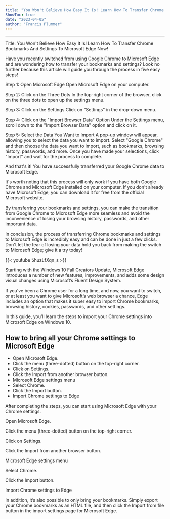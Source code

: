 ```yaml
---
title: "You Won't Believe How Easy It Is! Learn How To Transfer Chrome Bookmarks And Settings To Microsoft Edge Now!"
ShowToc: true 
date: "2023-04-05"
author: "Francis Plummer"
---
```

*****
Title: You Won't Believe How Easy It Is! Learn How To Transfer Chrome Bookmarks And Settings To Microsoft Edge Now!

Have you recently switched from using Google Chrome to Microsoft Edge and are wondering how to transfer your bookmarks and settings? Look no further because this article will guide you through the process in five easy steps!

Step 1: Open Microsoft Edge
Open Microsoft Edge on your computer.

Step 2: Click on the Three Dots
In the top-right corner of the browser, click on the three dots to open up the settings menu.

Step 3: Click on the Settings
Click on "Settings" in the drop-down menu.

Step 4: Click on the "Import Browser Data" Option
Under the Settings menu, scroll down to the "Import Browser Data" option and click on it.

Step 5: Select the Data You Want to Import
A pop-up window will appear, allowing you to select the data you want to import. Select "Google Chrome" and then choose the data you want to import, such as bookmarks, browsing history, passwords, and more. Once you have made your selections, click "Import" and wait for the process to complete.

And that's it! You have successfully transferred your Google Chrome data to Microsoft Edge.

It's worth noting that this process will only work if you have both Google Chrome and Microsoft Edge installed on your computer. If you don't already have Microsoft Edge, you can download it for free from the official Microsoft website.

By transferring your bookmarks and settings, you can make the transition from Google Chrome to Microsoft Edge more seamless and avoid the inconvenience of losing your browsing history, passwords, and other important data.

In conclusion, the process of transferring Chrome bookmarks and settings to Microsoft Edge is incredibly easy and can be done in just a few clicks. Don't let the fear of losing your data hold you back from making the switch to Microsoft Edge; give it a try today!

{{< youtube 5huzLfXqn_s >}} 



Starting with the Windows 10 Fall Creators Update, Microsoft Edge introduces a number of new features, improvements, and adds some design visual changes using Microsoft’s Fluent Design System.
 
If you’ve been a Chrome user for a long time, and now, you want to switch, or at least you want to give Microsoft’s web browser a chance, Edge includes an option that makes it super easy to import Chrome bookmarks, browsing history, cookies, passwords, and other settings.
 
In this guide, you’ll learn the steps to import your Chrome settings into Microsoft Edge on Windows 10.
 
## How to bring all your Chrome settings to Microsoft Edge
 
- Open Microsoft Edge.
 - Click the menu (three-dotted) button on the top-right corner.
 - Click on Settings.
 - Click the Import from another browser button.
 - Microsoft Edge settings menu
 - Select Chrome.
 - Click the Import button.
 - Import Chrome settings to Edge

 
After completing the steps, you can start using Microsoft Edge with your Chrome settings.
 
Open Microsoft Edge.
 
Click the menu (three-dotted) button on the top-right corner.
 
Click on Settings.
 
Click the Import from another browser button.
 
Microsoft Edge settings menu

 
Select Chrome.
 
Click the Import button.
 
Import Chrome settings to Edge

 
In addition, it’s also possible to only bring your bookmarks. Simply export your Chrome bookmarks as an HTML file, and then click the Import from file button in the import settings page for Microsoft Edge.




